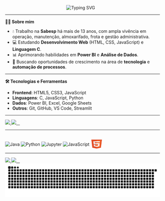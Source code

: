 <div align="center">
  <a ef="https://git.io/typing-svg">
    <img src="https://readme-typing-svg.demolab.com?font=Fira+Code&weight=500&size=22&pause=1000&color=4169E1&center=true&vCenter=true&random=false&width=524&lines=Ol%C3%A1%2C+eu+sou+o+Bruno+Ramos!" alt="Typing SVG">
  </a>
</div>

---

**🧑‍💼 Sobre mim**

- 💧 Trabalho na **Sabesp** há mais de 13 anos, com ampla vivência em operação, manutenção, almoxarifado, frota e gestão administrativa.
- 💻 Estudando **Desenvolvimento Web** (HTML, CSS, JavaScript) e **Linguagem C**.
- 📊 Aprimorando habilidades em **Power BI** e **Análise de Dados**.
- 🚀 Buscando oportunidades de crescimento na área de **tecnologia** e **automação de processos**.

---

 **🛠️ Tecnologias e Ferramentas**

- **Frontend**: HTML5, CSS3, JavaScript
- **Linguagens**: C, JavaScript, Python
- **Dados**: Power BI, Excel, Google Sheets
- **Outros**: Git, GitHub, VS Code, Streamlit

---

<div>
  <a href="https://github.com/babramos">
    <img height="150em" src="https://github-readme-stats.vercel.app/api?username=babramos&show_icons=true&theme=highcontrast&include_all_commits=true&count_private=true"/>
    <img height="150em" src="https://github-readme-stats.vercel.app/api/top-langs/?username=babramos&layout=compact&langs_count=7&theme=highcontrast"/>
  </a>
</div>

---

<div style="display: inline_block"><br>
  <img align="center" alt="Java" height="30" width="40" src="https://cdn.jsdelivr.net/gh/devicons/devicon/icons/java/java-original-wordmark.svg" />
  <img align="center" alt="Python" height="30" width="40" src="https://cdn.jsdelivr.net/gh/devicons/devicon/icons/python/python-original.svg" />
  <img align="center" alt="Jupyter" height="30" width="40" src="https://cdn.jsdelivr.net/gh/devicons/devicon/icons/jupyter/jupyter-original.svg" />
  <img align="center" alt="JavaScript" height="30" width="40" src="https://cdn.jsdelivr.net/gh/devicons/devicon/icons/javascript/javascript-original.svg" />
  <img align="center" alt="Rafa-HTML" height="30" width="40" src="https://raw.githubusercontent.com/devicons/devicon/master/icons/html5/html5-original.svg">
</div>

---

<div> 
  <a href="mailto:babramos21@gmail.com">
    <img src="https://img.shields.io/badge/-Gmail-%23333?style=for-the-badge&logo=gmail&logoColor=white" target="_blank">
  </a>
  <a href="https://www.linkedin.com/in/babramos/" target="_blank">
    <img src="https://img.shields.io/badge/-LinkedIn-%230077B5?style=for-the-badge&logo=linkedin&logoColor=white" target="_blank">
  </a> 
</div>

<picture align="center">
  <source media="(prefers-color-scheme: dark)" srcset="https://raw.githubusercontent.com/babramos/babramos/output/github-contribution-grid-snake-dark.svg">
  <source media="(prefers-color-scheme: light)" srcset="https://raw.githubusercontent.com/babramos/babramos/output/github-contribution-grid-snake-dark.svg">
  <img align="center" alt="github contribution grid snake animation" src="https://raw.githubusercontent.com/babramos/babramos/output/github-contribution-grid-snake.svg">
</picture>
